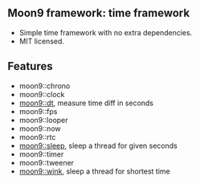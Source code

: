 ## Moon9 framework: time framework
- Simple time framework with no extra dependencies.
- MIT licensed.

## Features
- moon9::chrono
- moon9::clock
- [moon9::dt](https://github.com/r-lyeh/moon9/tree/master/src/moon9/time/dt), measure time diff in seconds
- moon9::fps
- moon9::looper
- moon9::now
- moon9::rtc
- [moon9::sleep](https://github.com/r-lyeh/moon9/tree/master/src/moon9/time/sleep), sleep a thread for given seconds
- moon9::timer
- moon9::tweener
- [moon9::wink](https://github.com/r-lyeh/moon9/tree/master/src/moon9/wink/sleep), sleep a thread for shortest time
